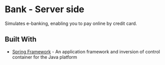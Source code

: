 # Bank - Server side

Simulates e-banking, enabling you to pay online by credit card.
## Built With
* [Spring Framework](https://spring.io/) - An application framework and inversion of control container for the Java platform

